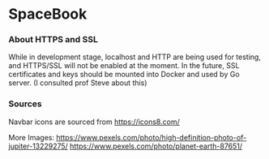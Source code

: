 # SpaceBook

### About HTTPS and SSL

While in development stage, localhost and HTTP are being used for testing, and HTTPS/SSL will not be enabled at the moment. In the future, SSL certificates and keys should be mounted into Docker and used by Go server.
(I consulted prof Steve about this)

### Sources

Navbar icons are sourced from https://icons8.com/

More Images:
https://www.pexels.com/photo/high-definition-photo-of-jupiter-13229275/
https://www.pexels.com/photo/planet-earth-87651/